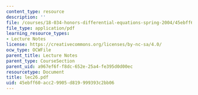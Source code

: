 ```yaml
---
content_type: resource
description: ''
file: /courses/18-034-honors-differential-equations-spring-2004/45ebff60acc29905d819999393c2bb06_lec26.pdf
file_type: application/pdf
learning_resource_types:
- Lecture Notes
license: https://creativecommons.org/licenses/by-nc-sa/4.0/
ocw_type: OCWFile
parent_title: Lecture Notes
parent_type: CourseSection
parent_uid: a967ef6f-f8dc-652e-25a4-fe395d0d00ec
resourcetype: Document
title: lec26.pdf
uid: 45ebff60-acc2-9905-d819-999393c2bb06
---
```

